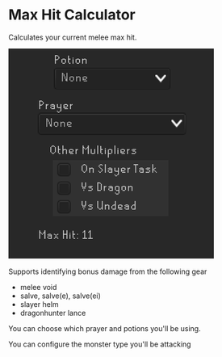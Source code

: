 # Max Hit Calculator

Calculates your current melee max hit.

![panel image](./screenshots/panel_screenshot.png)

Supports identifying bonus damage from the following gear
- melee void
- salve, salve(e), salve(ei)
- slayer helm
- dragonhunter lance

You can choose which prayer and potions you'll be using.

You can configure the monster type you'll be attacking
